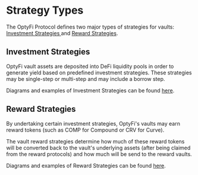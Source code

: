 # Strategy Types

The OptyFi Protocol defines two major types of strategies for vaults: [Investment Strategies ](./#investment-strategies)and [Reward Strategies](./#reward-strategies).

## Investment Strategies

OptyFi vault assets are deposited into DeFi liquidity pools in order to generate yield based on predefined investment strategies. These strategies may be single-step or multi-step and may include a borrow step. 

Diagrams and examples of Investment Strategies can be found [here](investment-strategies.md). 

## Reward Strategies

By undertaking certain investment strategies, OptyFi's vaults may earn reward tokens \(such as COMP for Compound or CRV for Curve\). 

The vault reward strategies determine how much of these reward tokens will be converted back to the vault's underlying assets \(after being claimed from the reward protocols\) and how much will be send to the reward vaults.

Diagrams and examples of Reward Strategies can be found [here](reward-strategies.md).
